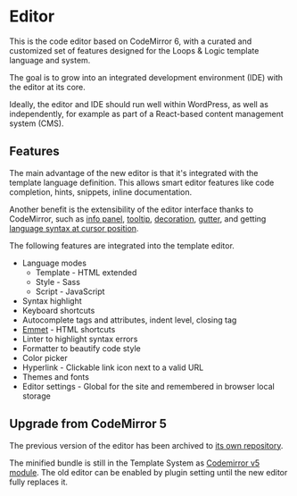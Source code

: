 # Editor

This is the code editor based on CodeMirror 6, with a curated and customized set of features designed for the Loops & Logic template language and system.

The goal is to grow into an integrated development environment (IDE) with the editor at its core.

Ideally, the editor and IDE should run well within WordPress, as well as independently, for example as part of a React-based content management system (CMS).

## Features

The main advantage of the new editor is that it's integrated with the template language definition. This allows smart editor features like code completion, hints, snippets, inline documentation.

Another benefit is the extensibility of the editor interface thanks to CodeMirror, such as [info panel](https://codemirror.net/examples/panel/), [tooltip](https://codemirror.net/examples/tooltip/), [decoration](https://codemirror.net/examples/decoration/), [gutter](https://codemirror.net/examples/gutter/), and getting [language syntax at cursor position](https://codemirror.net/docs/ref/#language.syntaxTree).

The following features are integrated into the template editor.

- Language modes
  - Template - HTML extended
  - Style - Sass
  - Script - JavaScript
- Syntax highlight
- Keyboard shortcuts
- Autocomplete tags and attributes, indent level, closing tag
- [Emmet](https://docs.emmet.io/cheat-sheet/) - HTML shortcuts
- Linter to highlight syntax errors
- Formatter to beautify code style
- Color picker
- Hyperlink - Clickable link icon next to a valid URL
- Themes and fonts
- Editor settings - Global for the site and remembered in browser local storage


## Upgrade from CodeMirror 5

The previous version of the editor has been archived to [its own repository](https://github.com/tangibleinc/tangible-codemirror-v5).

The minified bundle is still in the Template System as [Codemirror v5 module](../modules/codemirror-v5/). The old editor can be enabled by plugin setting until the new editor fully replaces it.

